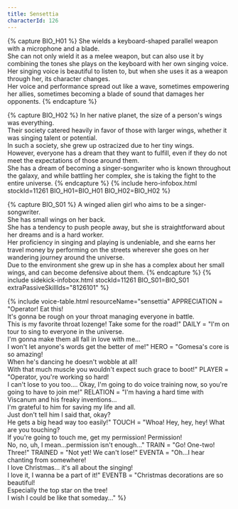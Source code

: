 ```yaml
---
title: Sensettia
characterId: 126
---
```


{% capture BIO_H01 %}
She wields a keyboard-shaped parallel weapon with a microphone and a blade.<br>She can not only wield it as a melee weapon, but can also use it by combining the tones she plays on the keyboard with her own singing voice.<br>Her singing voice is beautiful to listen to, but when she uses it as a weapon through her, its character changes.<br>Her voice and performance spread out like a wave, sometimes empowering her allies, sometimes becoming a blade of sound that damages her opponents.
{% endcapture %}

{% capture BIO_H02 %}
In her native planet, the size of a person's wings was everything.<br>Their society catered heavily in favor of those with larger wings, whether it was singing talent or potential.<br>In such a society, she grew up ostracized due to her tiny wings.<br>However, everyone has a dream that they want to fulfill, even if they do not meet the expectations of those around them.<br>She has a dream of becoming a singer-songwriter who is known throughout the galaxy, and while battling her complex, she is taking the fight to the entire universe.
{% endcapture %}
{% include hero-infobox.html stockId=11261 BIO_H01=BIO_H01 BIO_H02=BIO_H02 %}

{% capture BIO_S01 %}
A winged alien girl who aims to be a singer-songwriter.<br>
She has small wings on her back.<br>
She has a tendency to push people away, but she is straightforward about her dreams and is a hard worker.<br>
Her proficiency in singing and playing is undeniable, and she earns her travel money by performing on the streets wherever she goes on her wandering journey around the universe.<br>
Due to the environment she grew up in she has a complex about her small wings, and can become defensive about them.
{% endcapture %}
{% include sidekick-infobox.html stockId=11261 BIO_S01=BIO_S01 extraPassiveSkillIds="8126101" %}

{% include voice-table.html resourceName="sensettia"
APPRECIATION = "Operator! Eat this!<br>It's gonna be rough on your throat managing everyone in battle.<br>This is my favorite throat lozenge! Take some for the road!"
DAILY = "I'm on tour to sing to everyone in the universe.<br>I'm gonna make them all fall in love with me...<br>
I won't let anyone's words get the better of me!"
HERO = "Gomesa's core is so amazing!<br>When he's dancing he doesn't wobble at all!<br>With that much muscle you wouldn't expect such grace to boot!"
PLAYER = "Operator, you're working so hard!<br>I can't lose to you too.... Okay, I'm going to do voice training now, so you're going to have to join me!"
RELATION = "I'm having a hard time with Viscanum and his freaky inventions...<br>I'm grateful to him for saving my life and all.<br>Just don't tell him I said that, okay?<br>He gets a big head way too easily!"
TOUCH = "Whoa! Hey, hey, hey! What are you touching?<br>If you're going to touch me, get my permission! Permission!<br>No, no, uh, I mean...permission isn't enough..."
TRAIN = "Go! One-two! Three!"
TRAINED = "Not yet! We can't lose!"
EVENTA = "Oh...I hear chanting from somewhere!<br>I love Christmas... it's all about the singing!<br>I love it, I wanna be a part of it!"
EVENTB = "Christmas decorations are so beautiful!<br>Especially the top star on the tree!<br>I wish I could be like that someday..."
%}
